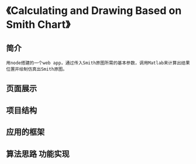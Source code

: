 # 《Calculating and Drawing Based on Smith Chart》

## 简介

    用node搭建的一个web app，通过传入Smith原图所需的基本参数，调用Matlab来计算出结果位置并绘制仿真出Smith原图。

## 页面展示
## 项目结构
## 应用的框架
## 算法思路  功能实现